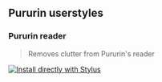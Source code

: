 ## Pururin userstyles

### Pururin reader
> Removes clutter from Pururin's reader

[![Install directly with Stylus](https://img.shields.io/badge/Install%20directly%20with-Stylus-00adad.svg)](https://ewasion.github.io/userstyles/pururin/reader.user.css)
